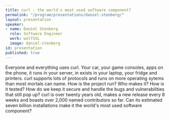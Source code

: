 ```yaml
---
title: curl - the world's most used software component?
permalink: "/program/presentations/daniel-stenberg/"
layout: presentation
speaker:
- name: Daniel Stenberg
  role: Software Engineer
  work: wolfSSL
  image: daniel-stenberg
id: presentation
published: true
---
```


Everyone and everything uses curl. Your car, your game consoles, apps on the phone, it runs in your server, in exists in your laptop, your fridge and printers. curl supports lots of protocols and runs on more operating sytems than most mortals can name. How is the project run? Who makes it? How is it tested? How do we keep it secure and handle the bugs and vulnerabilities that still pop up? curl is over twenty years old, makes a new release every 8 weeks and boasts over 2,000 named contributors so far. Can its estimated seven billion installations make it the world's most used software component?